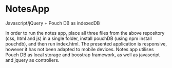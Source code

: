 # NotesApp
Javascript/jQuery + Pouch DB as indexedDB

In order to run the notes app, place all three files from the above repository (css, html and js) in a single folder, 
install pouchDB (using npm install pouchdb), and then run index.html.
The presented application is responsive, however it has not been adapted to mobile devices.
Notes app utilises Pouch DB as local storage and boostrap framework, as well as javascript and jquery as controllers.
